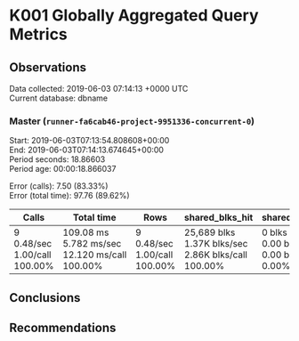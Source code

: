 # K001 Globally Aggregated Query Metrics

## Observations ##
Data collected: 2019-06-03 07:14:13 +0000 UTC  
Current database: dbname  



### Master (`runner-fa6cab46-project-9951336-concurrent-0`) ###
Start: 2019-06-03T07:13:54.808608+00:00  
End: 2019-06-03T07:14:13.674645+00:00  
Period seconds: 18.86603  
Period age: 00:00:18.866037  

Error (calls): 7.50 (83.33%)  
Error (total time): 97.76 (89.62%)

| Calls | Total&nbsp;time | Rows | shared_blks_hit | shared_blks_read | shared_blks_dirtied | shared_blks_written | blk_read_time | blk_write_time | kcache_reads | kcache_writes | kcache_user_time_ms | kcache_system_time |
|-------|------------|------|-----------------|------------------|---------------------|---------------------|---------------|----------------|--------------|---------------|---------------------|--------------------|
|9<br/>0.48/sec<br/>1.00/call<br/>100.00% |109.08&nbsp;ms<br/>5.782&nbsp;ms/sec<br/>12.120&nbsp;ms/call<br/>100.00% |9<br/>0.48/sec<br/>1.00/call<br/>100.00% |25,689&nbsp;blks<br/>1.37K&nbsp;blks/sec<br/>2.86K&nbsp;blks/call<br/>100.00% |0&nbsp;blks<br/>0.00&nbsp;blks/sec<br/>0.00&nbsp;blks/call<br/>0.00% |0&nbsp;blks<br/>0.00&nbsp;blks/sec<br/>0.00&nbsp;blks/call<br/>0.00% |0&nbsp;blks<br/>0.00&nbsp;blks/sec<br/>0.00&nbsp;blks/call<br/>0.00% |0.00&nbsp;ms<br/>0.000&nbsp;ms/sec<br/>0.000&nbsp;ms/call<br/>0.00% |0.00&nbsp;ms<br/>0.000&nbsp;ms/sec<br/>0.000&nbsp;ms/call<br/>0.00% |0.00&nbsp;bytes<br/>0.00&nbsp;bytes/sec<br/>0.00&nbsp;bytes/call<br/>0.00% |0.00&nbsp;bytes<br/>0.00&nbsp;bytes/sec<br/>0.00&nbsp;bytes/call<br/>0.00% |0.00&nbsp;ms<br/>0.000&nbsp;ms/sec<br/>0.000&nbsp;ms/call<br/>0.00% |0.00&nbsp;ms<br/>0.000&nbsp;ms/sec<br/>0.000&nbsp;ms/call<br/>0.00%|





## Conclusions ##


## Recommendations ##


